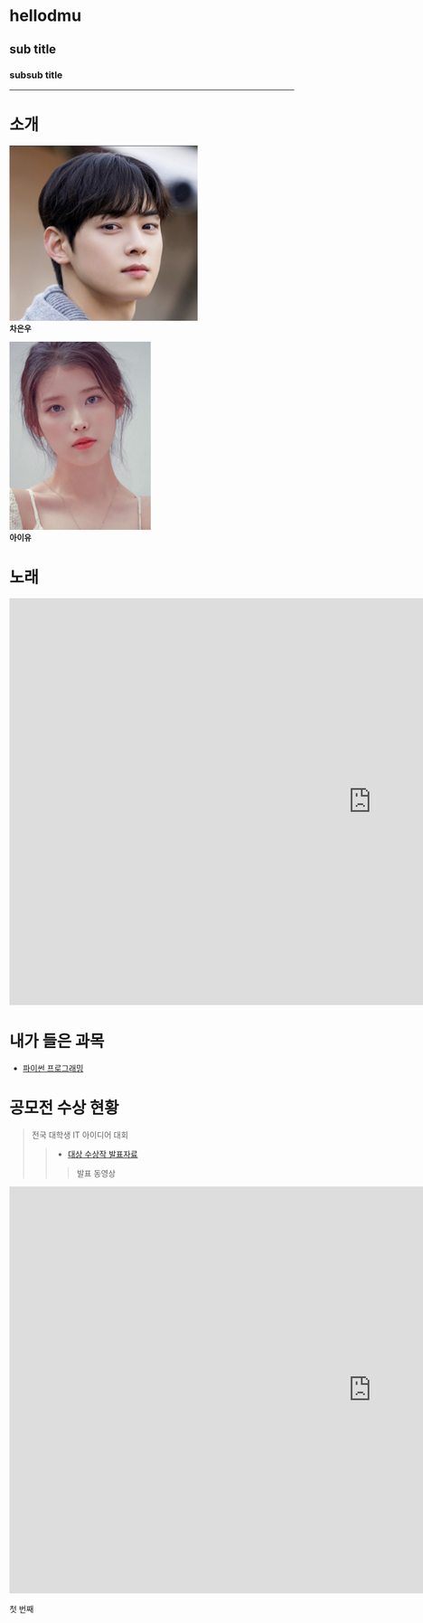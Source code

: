 # hellodmu
## sub title
### subsub title

- - - 

# 소개

<img src="IMG_5253.jpg" width="333" height="310"/> <br>
__차은우__

<img src="IU.jpg" width="250" height="333"/> <br>
__아이유__


# 노래

<iframe width="1280" height="720" src="https://www.youtube.com/embed/wDfqXR_5yyQ" title="아이유(IU)의 킬링보이스를 라이브로! - 하루 끝, 너의 의미, 스물셋, 밤편지, 팔레트, 가을 아침, 삐삐, Blueming, 에잇, Coin, 라일락 ㅣ 딩고뮤직" frameborder="0" allow="accelerometer; autoplay; clipboard-write; encrypted-media; gyroscope; picture-in-picture; web-share" allowfullscreen></iframe>


# 내가 들은 과목

+ [파이썬 프로그래밍](https://www.python.org/)

# 공모전 수상 현황
>전국 대학생 IT 아이디어 대회       
>  > + [대상 수상작 발표자료](/presentation.pptx)      
> > >발표 동영상

<iframe width="1280" height="720" src="https://www.youtube.com/embed/t24C0DMcNMM" title="대학교에 돔구장이?!⚾ 매출 3조✨대기업이 재단인 동양미래대학교 대학탐방기🛴" frameborder="0" allow="accelerometer; autoplay; clipboard-write; encrypted-media; gyroscope; picture-in-picture; web-share" allowfullscreen></iframe>





첫 번째
